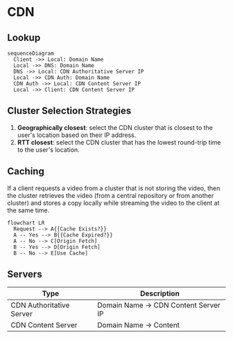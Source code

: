 # CDN

## Lookup

```mermaid
sequenceDiagram
  Client ->> Local: Domain Name
  Local ->> DNS: Domain Name
  DNS ->> Local: CDN Authoritative Server IP
  Local ->> CDN Auth: Domain Name
  CDN Auth ->> Local: CDN Content Server IP
  Local ->> Client: CDN Content Server IP
```

## Cluster Selection Strategies

1. **Geographically closest**: select the CDN cluster that is closest to the user's location based on their IP address.
2. **RTT closest**: select the CDN cluster that has the lowest round-trip time to the user's location.

## Caching

If a client requests a video from a cluster that is not storing the video, then the cluster retrieves the video (from a central repository or from another cluster) and stores a copy locally while streaming the video to the client at the same time.

```mermaid
flowchart LR
  Request --> A{{Cache Exists?}}
  A -- Yes --> B{{Cache Expired?}}
  A -- No --> C[Origin Fetch]
  B -- Yes --> D[Origin Fetch]
  B -- No --> E[Use Cache]
```

## Servers

| Type                     | Description                          |
| ------------------------ | ------------------------------------ |
| CDN Authoritative Server | Domain Name -> CDN Content Server IP |
| CDN Content Server       | Domain Name -> Content               |

